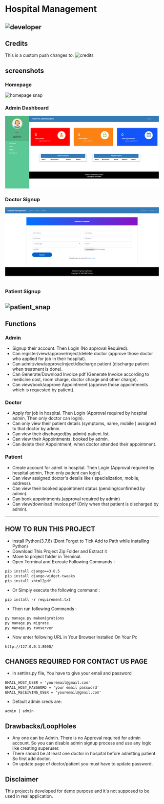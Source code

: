 
# Hospital Management
![developer](https://img.shields.io/badge/Developed%20By%20%3A-Ezra%20Malatit-red)
---
## Credits
This is a custom push changes to:
![credits](https://github.com/sumitkumar1503/hospitalmanagement)
## screenshots
### Homepage
![homepage snap](https://github.com/HackEzra/Hospital-Management/templates/screenshots/homepage.png?raw=true)
### Admin Dashboard
![dashboard snap](https://github.com/HackEzra/Hospital-Management/blob/master/templates/screenshots/admin_dashboard.png?raw=true)
### Doctor Signup
![doctor snap](https://github.com/HackEzra/Hospital-Management/blob/master/templates/screenshots/doctor_signup.png?raw=true)
### Patient Signup
![patient_snap](https://github.com/HackEzra/Hospital-Management/templates/screenshots/patient_signup.png?raw=true)
---
## Functions
### Admin
- Signup their account. Then Login (No approval Required).
- Can register/view/approve/reject/delete doctor (approve those doctor who applied for job in their hospital).
- Can admit/view/approve/reject/discharge patient (discharge patient when treatment is done).
- Can Generate/Download Invoice pdf (Generate Invoice according to medicine cost, room charge, doctor charge and other charge).
- Can view/book/approve Appointment (approve those appointments which is requested by patient).

### Doctor
- Apply for job in hospital. Then Login (Approval required by hospital admin, Then only doctor can login).
- Can only view their patient details (symptoms, name, mobile ) assigned to that doctor by admin.
- Can view their discharged(by admin) patient list.
- Can view their Appointments, booked by admin.
- Can delete their Appointment, when doctor attended their appointment.

### Patient
- Create account for admit in hospital. Then Login (Approval required by hospital admin, Then only patient can login).
- Can view assigned doctor's details like ( specialization, mobile, address).
- Can view their booked appointment status (pending/confirmed by admin).
- Can book appointments.(approval required by admin)
- Can view/download Invoice pdf (Only when that patient is discharged by admin).

---

## HOW TO RUN THIS PROJECT
- Install Python(3.7.6) (Dont Forget to Tick Add to Path while installing Python)
- Download This Project Zip Folder and Extract it
- Move to project folder in Terminal. 
- Open Terminal and Execute Following Commands :
```
pip install django==3.0.5
pip install django-widget-tweaks
pip install xhtml2pdf
```
- Or Simply execute the following command :
```
pip install -r requirement.txt
```
- Then run following Commands :
```
py manage.py makemigrations
py manage.py migrate
py manage.py runserver
```
- Now enter following URL in Your Browser Installed On Your Pc
```
http://127.0.0.1:8000/
```

## CHANGES REQUIRED FOR CONTACT US PAGE
- In settins.py file, You have to give your email and password
```
EMAIL_HOST_USER = 'youremail@gmail.com'
EMAIL_HOST_PASSWORD = 'your email password'
EMAIL_RECEIVING_USER = 'youremail@gmail.com'
```
- Default admin creds are:
```
admin | admin
```
## Drawbacks/LoopHoles
- Any one can be Admin. There is no Approval required for admin account. So you can disable admin signup process and use any logic like creating superuser.
- There should be at least one doctor in hospital before admitting patient. So first add doctor.
- On update page of doctor/patient you must have to update password.

## Disclaimer
This project is developed for demo purpose and it's not supposed to be used in real application.

